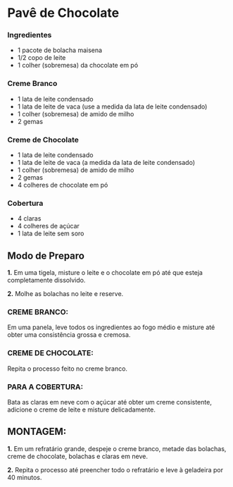 # Pavê de Chocolate

### Ingredientes

- 1 pacote de bolacha maisena
- 1/2 copo de leite
- 1 colher (sobremesa) da chocolate em pó

### Creme Branco

- 1 lata de leite condensado
- 1 lata de leite de vaca (use a medida da lata de leite condensado)
- 1 colher (sobremesa) de amido de milho
- 2 gemas

### Creme de Chocolate

- 1 lata de leite condensado
- 1 lata de leite de vaca (a medida da lata de leite condensado)
- 1 colher (sobremesa) de amido de milho
- 2 gemas
- 4 colheres de chocolate em pó

### Cobertura

- 4 claras
- 4 colheres de açúcar
- 1 lata de leite sem soro

## Modo de Preparo

**1.** Em uma tigela, misture o leite e o chocolate em pó até que esteja completamente dissolvido.

**2.** Molhe as bolachas no leite e reserve.

### CREME BRANCO:

Em uma panela, leve todos os ingredientes ao fogo médio e misture até obter uma consistência grossa e cremosa.

### CREME DE CHOCOLATE:

Repita o processo feito no creme branco.

### PARA A COBERTURA:

Bata as claras em neve com o açúcar até obter um creme consistente, adicione o creme de leite e misture delicadamente.

## MONTAGEM:

**1.** Em um refratário grande, despeje o creme branco, metade das bolachas, creme de chocolate, bolachas e claras em neve.

**2.** Repita o processo até preencher todo o refratário e leve à geladeira por 40 minutos.
